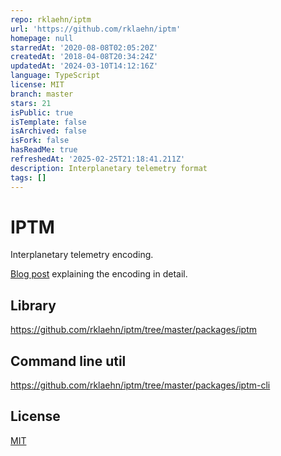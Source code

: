 ```yaml
---
repo: rklaehn/iptm
url: 'https://github.com/rklaehn/iptm'
homepage: null
starredAt: '2020-08-08T02:05:20Z'
createdAt: '2018-04-08T20:34:24Z'
updatedAt: '2024-03-10T14:12:16Z'
language: TypeScript
license: MIT
branch: master
stars: 21
isPublic: true
isTemplate: false
isArchived: false
isFork: false
hasReadMe: true
refreshedAt: '2025-02-25T21:18:41.211Z'
description: Interplanetary telemetry format
tags: []
---
```


# IPTM

Interplanetary telemetry encoding.

[Blog post](http://blog.klaehn.org/2018/06/10/efficient-telemetry-storage-on-ipfs/) explaining the encoding in detail.

## Library

https://github.com/rklaehn/iptm/tree/master/packages/iptm

## Command line util

https://github.com/rklaehn/iptm/tree/master/packages/iptm-cli

## License

[MIT](https://github.com/rklaehn/iptm/LICENSE)

